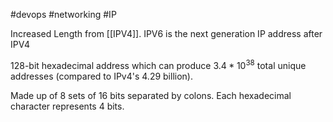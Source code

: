 #devops 
#networking 
#IP 

Increased Length from [[IPV4]]. IPV6 is the next generation IP address after IPV4

128-bit hexadecimal address which can produce $3.4*10^{38}$ total unique addresses (compared to IPv4's 4.29 billion).

Made up of 8 sets of 16 bits separated by colons. Each hexadecimal character represents 4 bits.